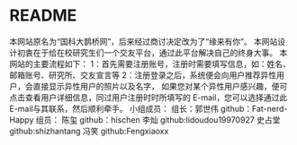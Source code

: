 # README
本网站原名为“国科大鹊桥网”，后来经过商讨决定改为了“缘来有你”。
本网站设计初衷在于给在校研究生们一个交友平台，通过此平台解决自己的终身大事。
本网站的主要流程如下：
1：首先需要注册账号，注册时需要填写信息，如：姓名、邮箱账号、研究所、交友宣言等
2：注册登录之后，系统便会向用户推荐异性用户，会直接显示异性用户的照片以及名字，
如果您对某个异性用户感兴趣，便可点击查看用户详细信息，同过用户注册时时所填写的
E-mail，您可以选择通过此E-mail与其联系，然后顺利牵手。
小组成员：
组长：郭世伟 
      github：Fat-nerd-Happy
组员：
      陈玺
      github：hischen
      李灿
      github:lidoudou19970927
      史占堂
      github:shizhantang
      冯笑
      github:Fengxiaoxx